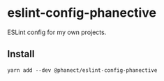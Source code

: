 eslint-config-phanective
==============================================

ESLint config for my own projects.

Install
-------

```shell
yarn add --dev @phanect/eslint-config-phanective
```
